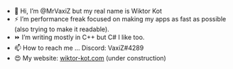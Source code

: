 - 👋 Hi, I’m @MrVaxiZ but my real name is Wiktor Kot                                                                                                                                                                                                                                                                                                                                  
- ⚡  I’m performance freak focused on making my apps as fast as possible (also trying to make it readable).
- ⏩ I’m writing mostly in C++ but C# I like too.
- 📫 How to reach me ... Discord: VaxiZ#4289 
- :heart_eyes: My website: [wiktor-kot.com](https://wiktor-kot.com/) (under construction)
